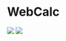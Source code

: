# WebCalc
<img src="https://github.com/SergeyDavidovich/WebCalc/assets/images/screen1.png"/>
<img src="https://github.com/SergeyDavidovich/WebCalc/blob/master/WebCalc/wwwroot/assets/images/screen1.jpg">
